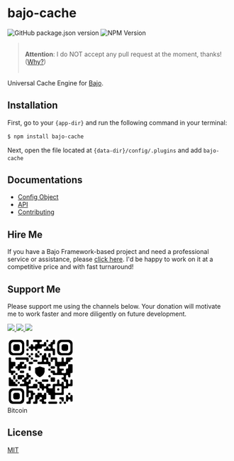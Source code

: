 # bajo-cache

![GitHub package.json version](https://img.shields.io/github/package-json/v/ardhi/bajo-cache) ![NPM Version](https://img.shields.io/npm/v/bajo-cache)

> <br />**Attention**: I do NOT accept any pull request at the moment, thanks! ([Why?](wiki/CONTRIBUTING.md))<br /><br />

Universal Cache Engine for [Bajo](https://github.com/ardhi/bajo).

## Installation

First, go to your ```{app-dir}``` and run the following command in your terminal:

```bash
$ npm install bajo-cache
```

Next, open the file located at ```{data-dir}/config/.plugins``` and add ```bajo-cache```

## Documentations

- [Config Object](wiki/CONFIG.md)
- [API](https://ardhi.github.io/bajo-cache)
- [Contributing](wiki/CONTRIBUTING.md)

## Hire Me

If you have a Bajo Framework-based project and need a professional service or assistance, please <a href="https://github.com/ardhi#professional-service">click here</a>. I'd be happy to work on it at a competitive price and with fast turnaround!

## Support Me

Please support me using the channels below. Your donation will motivate me to work faster and more diligently on future development.

<a href="https://github.com/sponsors/ardhi">
  <img src="https://img.shields.io/badge/Github-slategrey?style=flat&logo=github" height="50">
</a>
<a href="https://www.patreon.com/bajoframework">
  <img src="https://img.shields.io/badge/Patreon-f2c3b2?style=flat&logo=patreon" height="50">
</a>
<a href="https://www.paypal.com/ncp/payment/EWLERL7SCUU64">
  <img src="https://img.shields.io/badge/Paypal-blue?style=flat&logo=paypal" height="50">
</a>

<p>
<div><img alt="bc1qwtv78cwp9ef8hnqaw84fxg5856l0pggqe32g6f" src="docs/static/bitcoin.jpeg" width="150" height="150" /><br>Bitcoin</div>
</p>

## License

[MIT](LICENSE)

